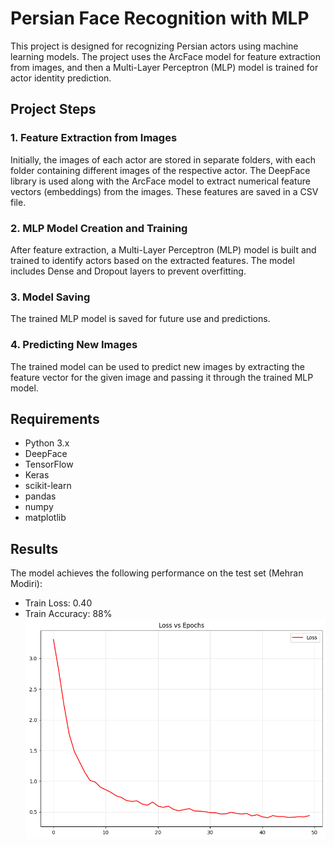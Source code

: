 # Persian Face Recognition with MLP

This project is designed for recognizing Persian actors using machine learning models. The project uses the ArcFace model for feature extraction from images, and then a Multi-Layer Perceptron (MLP) model is trained for actor identity prediction.

## Project Steps

### 1. Feature Extraction from Images
Initially, the images of each actor are stored in separate folders, with each folder containing different images of the respective actor. The DeepFace library is used along with the ArcFace model to extract numerical feature vectors (embeddings) from the images. These features are saved in a CSV file.

### 2. MLP Model Creation and Training
After feature extraction, a Multi-Layer Perceptron (MLP) model is built and trained to identify actors based on the extracted features. The model includes Dense and Dropout layers to prevent overfitting.

### 3. Model Saving
The trained MLP model is saved for future use and predictions.

### 4. Predicting New Images
The trained model can be used to predict new images by extracting the feature vector for the given image and passing it through the trained MLP model. 

## Requirements

- Python 3.x
- DeepFace
- TensorFlow
- Keras
- scikit-learn
- pandas
- numpy
- matplotlib

## Results
The model achieves the following performance on the test set (Mehran Modiri):
- Train Loss: 0.40
- Train Accuracy: 88%
![Image 4](output.png)